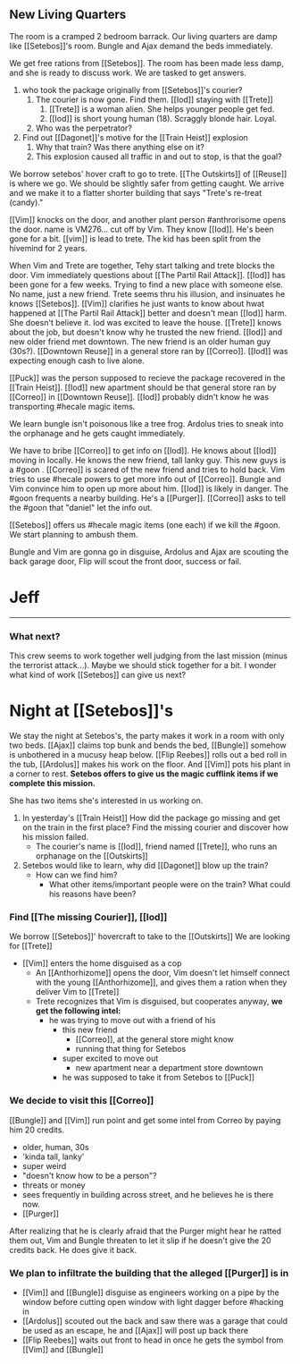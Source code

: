 ## New Living Quarters

The room is a cramped 2 bedroom barrack. Our living quarters are damp like [[Setebos]]'s room. Bungle and Ajax demand the beds immediately.

We get free rations from [[Setebos]]. The room has been made less damp, and she is ready to discuss work. We are tasked to get answers. 

1. who took the package originally from [[Setebos]]'s courier?
	1. The courier is now gone. Find them. [[Iod]] staying with [[Trete]]
		1. [[Trete]] is a woman alien. She helps younger people get fed. 
		2. [[Iod]] is short young human (18).  Scraggly blonde hair. Loyal.
	2. Who was the perpetrator?
2. Find out [[Dagonet]]'s motive for the [[Train Heist]] explosion
	1. Why that train? Was there anything else on it?
	2. This explosion caused all traffic in and out to stop, is that the goal?

We borrow setebos' hover craft to go to trete. [[The Outskirts]] of [[Reuse]] is where we go. We should be slightly safer from getting caught. 
We arrive and we make it to a flatter shorter building that says "Trete's re-treat (candy)." 

[[Vim]] knocks on the door, and another plant person #anthrorisome opens the door. name is VM276... cut off by Vim. They know [[Iod]]. He's been gone for a bit. [[vim]] is lead to trete. The kid has been split from the hivemind for 2 years.

When Vim and Trete are together, Tehy start talking and trete blocks the door. Vim immediately questions about [[The Partil Rail Attack]]. [[Iod]] has been gone for a few weeks. Trying to find a new place with someone else. No name, just a new friend. Trete seems thru his illusion, and insinuates he knows [[Setebos]]. [[Vim]] clarifies he just wants to know about hwat happened at [[The Partil Rail Attack]] better and doesn't mean [[Iod]] harm. She doesn't believe it. Iod was excited to leave the house. [[Trete]] knows about the job, but doesn't know why he trusted the new friend. [[Iod]] and new older friend met downtown. The new friend is an older human guy (30s?). [[Downtown Reuse]] in a general store ran by [[Correo]].  [[Iod]] was expecting enough cash to live alone.

[[Puck]] was the person supposed to recieve the package recovered in the [[Train Heist]]. [[Iod]] new apartment should be that general store ran by [[Correo]] in [[Downtown Reuse]]. [[Iod]] probably didn't know he was transporting #hecale magic items.

We learn bungle isn't poisonous like a tree frog. Ardolus tries to sneak into the orphanage and he gets caught immediately.

We have to bribe  [[Correo]] to get info on [[Iod]]. He knows about [[Iod]] moving in locally. He knows the new friend, tall lanky guy. This new guys is a #goon .  [[Correo]] is scared of the new friend and tries to hold back. Vim tries to use #hecale powers to get more info out of  [[Correo]]. Bungle and Vim convince him to open up more about him. [[Iod]] is likely in danger. The #goon frequents a nearby building. He's a [[Purger]]. [[Correo]] asks to tell the #goon that "daniel" let the info out. 

[[Setebos]] offers us #hecale magic items (one each) if we kill the #goon.  We start planning to ambush them.

Bungle and Vim are gonna go in disguise, Ardolus and Ajax are scouting the back garage door, Flip will scout the front door, success or fail.

# Jeff
---

### What next?
This crew seems to work together well judging from the last mission (minus the terrorist attack...). Maybe we should stick together for a bit. I wonder what kind of work [[Setebos]] can give us next?

# Night at [[Setebos]]'s
We stay the night at Setebos's, the party makes it work in a room with only two beds. [[Ajax]] claims top bunk and bends the bed, [[Bungle]] somehow is unbothered in a mucusy heap below. [[Flip Reebes]] rolls out a bed roll in the tub, [[Ardolus]] makes his work on the floor. And [[Vim]] pots his plant in a corner to rest. **Setebos offers to give us the magic cufflink items if we complete this mission.**

She has two items she's interested in us working on.
1. In yesterday's [[Train Heist]] How did the package go missing and get on the train in the first place? Find the missing courier and discover how his mission failed.
	- The courier's name is [[Iod]], friend named [[Trete]], who runs an orphanage on the [[Outskirts]]
2. Setebos would like to learn, why did [[Dagonet]] blow up the train?
	- How can we find him?
		- What other items/important people were on the train? What could his reasons have been?

### Find [[The missing Courier]], [[Iod]]
We borrow [[Setebos]]' hovercraft to take to the [[Outskirts]]
We are looking for [[Trete]]
- [[Vim]] enters the home disguised as a cop
	- An [[Anthorhizome]] opens the door, Vim doesn't let himself connect with the young [[Anthorhizome]], and gives them a ration when they deliver Vim to [[Trete]]
	- Trete recognizes that Vim is disguised, but cooperates anyway, **we get the following intel:**
		- he was trying to move out with a friend of his
			- this new friend
				- [[Correo]], at the general store might know
				- running that thing for Setebos
			- super excited to move out
				- new apartment near a department store downtown
			- he was supposed to take it from Setebos to [[Puck]]


### We decide to visit this [[Correo]]
[[Bungle]] and [[Vim]] run point and get some intel from Correo by  paying him 20 credits.
- older, human, 30s
- 'kinda tall, lanky'
- super weird
- "doesn't know how to be a person"?
- threats or money
- sees frequently in building across street, and he believes he is there now.
- [[Purger]]

After realizing that he is clearly afraid that the Purger might hear he ratted them out, Vim and Bungle threaten to let it slip if he doesn't give the 20 credits back. He does give it back.
### We plan to infiltrate the building that the alleged [[Purger]] is in
- [[Vim]] and [[Bungle]] disguise as engineers working on a pipe by the window before cutting open window with light dagger before #hacking in
- [[Ardolus]] scouted out the back and saw there was a garage that could be used as an escape, he and [[Ajax]] will post up back there
- [[Flip Reebes]] waits out front to head in once he gets the symbol from [[Vim]] and [[Bungle]]